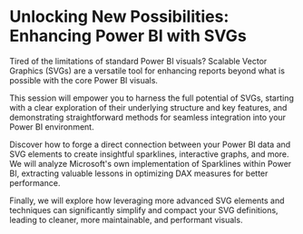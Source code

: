 # Unlocking New Possibilities: Enhancing Power BI with SVGs

Tired of the limitations of standard Power BI visuals? Scalable Vector Graphics (SVGs) are a versatile tool for enhancing reports beyond what is possible with the core Power BI visuals. 

This session will empower you to harness the full potential of SVGs, starting with a clear exploration of their underlying structure and key features, and demonstrating straightforward methods for seamless integration into your Power BI environment.

Discover how to forge a direct connection between your Power BI data and SVG elements to create insightful sparklines, interactive graphs, and more. We will analyze Microsoft's own implementation of Sparklines within Power BI, extracting valuable lessons in optimizing DAX measures for better performance. 

Finally, we will explore how leveraging more advanced SVG elements and techniques can significantly simplify and compact your SVG definitions, leading to cleaner, more maintainable, and performant visuals.